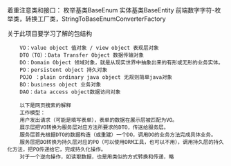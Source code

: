 着重注意类和接口：
        枚举基类BaseEnum
        实体基类BaseEntity
        前端数字字符-枚举类，转换工厂类，StringToBaseEnumConverterFactory



关于此项目要学习了解的包结构

        VO：value object 值对象 / view object 表现层对象
        DTO（TO）：Data Transfer Object 数据传输对象
        DO：Domain Object 领域对象，就是从现实世界中抽象出来的有形或无形的业务实体。
        PO：persistent object 持久对象
        POJO ：plain ordinary java object 无规则简单java对象
        BO：business object 业务对象
        DAO：data access object数据访问对象
        
        以下是网页搜索的解释
        工作模型：
        用户发出请求（可能是填写表单），表单的数据在展示层被匹配为VO。
        展示层把VO转换为服务层对应方法所要求的DTO，传送给服务层。
        服务层首先根据DTO的数据构造（或重建）一个DO，调用DO的业务方法完成具体业务。
        服务层把DO转换为持久层对应的PO（可以使用ORM工具，也可以不用），调用持久层的持久化方法，把PO传递给它，完成持久化操作。
        对于一个逆向操作，如读取数据，也是用类似的方式转换和传递，略